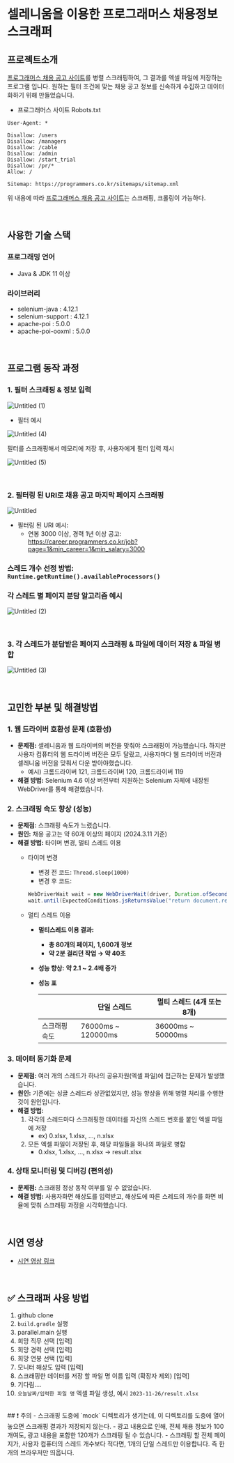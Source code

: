 # 셀레니움을 이용한 프로그래머스 채용정보 스크래퍼

## 프로젝트소개
[프로그래머스 채용 공고 사이트](https://career.programmers.co.kr/job)를 병렬 스크래핑하여, 그 결과를 엑셀 파일에 저장하는 프로그램 입니다.
원하는 필터 조건에 맞는 채용 공고 정보를 신속하게 수집하고 데이터화하기 위해 만들었습니다.

- 프로그래머스 사이트 Robots.txt

```
User-Agent: *

Disallow: /users
Disallow: /managers
Disallow: /cable
Disallow: /admin
Disallow: /start_trial
Disallow: /pr/*
Allow: /

Sitemap: https://programmers.co.kr/sitemaps/sitemap.xml
```

위 내용에 따라 [프로그래머스 채용 공고 사이트](https://career.programmers.co.kr/job)는 스크래핑, 크롤링이 가능하다.

</br>

## 사용한 기술 스택

### 프로그래밍 언어

- Java & JDK 11 이상

### 라이브러리

- selenium-java : 4.12.1
- selenium-support : 4.12.1
- apache-poi : 5.0.0
- apache-poi-ooxml : 5.0.0

</br>

## 프로그램 동작 과정
### 1. 필터 스크래핑 & 정보 입력

![Untitled (1)](https://github.com/user-attachments/assets/4e48c1b4-b018-4155-ab3d-1485512fc25e)

- 필터 예시
    
![Untitled (4)](https://github.com/user-attachments/assets/1e62191a-8ed2-4eac-8e66-117f4cc66659)
    
필터를 스크래핑해서 메모리에 저장 후, 사용자에게 필터 입력 제시
    
![Untitled (5)](https://github.com/user-attachments/assets/5711b60f-7ce7-49ee-922d-8af56b0f3dd9)

    
</br>

### 2. 필터링 된 URI로 채용 공고 마지막 페이지 스크래핑

![Untitled](https://github.com/user-attachments/assets/9547d040-9591-429e-860f-945afc0c7a3c)


- 필터링 된 URI 예시:
    - 연봉 3000 이상, 경력 1년 이상 공고: https://career.programmers.co.kr/job?page=1&min_career=1&min_salary=3000

### 스레드 개수 선정 방법: `Runtime.getRuntime().availableProcessors()`

### 각 스레드 별 페이지 분담 알고리즘 예시
![Untitled (2)](https://github.com/user-attachments/assets/6776348d-ae5e-4f31-aa67-ca2eab74b931)


</br>

### 3. 각 스레드가 분담받은 페이지 스크래핑 & 파일에 데이터 저장 & 파일 병합

![Untitled (3)](https://github.com/user-attachments/assets/ffc5682e-34ac-4db5-bc57-7f8850e68af4)


</br>

## 고민한 부분 및 해결방법
### 1. 웹 드라이버 호환성 문제 (호환성)

- **문제점:** 셀레니움과 웹 드라이버의 버전을 맞춰야 스크래핑이 가능했습니다. 하지만 사용자 컴퓨터의 웹 드라이버 버전은 모두 달랐고, 사용자마다 웹 드라이버 버전과 셀레니움 버전을 맞춰서 다운 받아야했습니다.
    - 예시) 크롬드라이버 121, 크롬드라이버 120, 크롬드라이버 119
- **해결 방법:** Selenium 4.6 이상 버전부터 지원하는 Selenium 자체에 내장된 WebDriver를 통해 해결했습니다.

### 2. 스크래핑 속도 향상 (성능)

- **문제점:** 스크래핑 속도가 느렸습니다.
- **원인:** 채용 공고는 약 60개 이상의 페이지 (2024.3.11 기준)
- **해결 방법:** 타이머 변경, 멀티 스레드 이용
    - 타이머 변경
        - 변경 전 코드: `Thread.sleep(1000)`
        - 변경 후 코드:
        
        ```java
        WebDriverWait wait = new WebDriverWait(driver, Duration.ofSeconds(15));
        wait.until(ExpectedConditions.jsReturnsValue("return document.readyState == 'complete'"));
        ```
        
    - 멀티 스레드 이용
        - **멀티스레드 이용 결과:**
            - **총 80개의 페이지,** **1,600개 정보**
            - **약 2분 걸리던 작업 → 약 40초**
        - **성능 향상:**  **약 2.1 ~ 2.4배 증가**
        - **성능 표**
            
            
            |  | 단일 스레드 | 멀티 스레드 (4개 또는 8개) |
            | --- | --- | --- |
            | 스크래핑 속도 | 76000ms ~ 120000ms | 36000ms ~ 50000ms |

### 3. 데이터 동기화 문제

- **문제점:** 여러 개의 스레드가 하나의 공유자원(엑셀 파일)에 접근하는 문제가 발생했습니다.
- **원인:** 기존에는 싱글 스레드라 상관없었지만, 성능 향상을 위해 병렬 처리를 수행한 것이 원인입니다.
- **해결 방법:**
    1. 각각의 스레드마다 스크래핑한 데이터를 자신의 스레드 번호를 붙인 엑셀 파일에 저장
        - ex) 0.xlsx, 1.xlsx, …, n.xlsx
    2. 모든 엑셀 파일이 저장된 후, 해당 파일들을 하나의 파일로 병합
        - 0.xlsx, 1.xlsx, …, n.xlsx → result.xlsx

### 4. 상태 모니터링 및 디버깅 (편의성)

- **문제점:** 스크래핑 정상 동작 여부를 알 수 없었습니다.
- **해결 방법:** 사용자화면 해상도를 입력받고, 해상도에 따른 스레드의 개수를 화면 비율에 맞춰 스크래핑 과정을 시각화했습니다.

</br>

## 시연 영상
- [시연 영상 링크](https://www.youtube.com/watch?v=a0PJ3KzdYwk)

</br>

## ✅ 스크래퍼 사용 방법
1. github clone
2. `build.gradle` 실행
3. parallel.main 실행
4. 희망 직무 선택 [입력]
5. 희망 경력 선택 [입력]
6. 희망 연봉 선택 [입력]
7. 모니터 해상도 입력 [입력]
8. 스크래핑한 데이터를 저장 할 파일 명 이름 입력 (확장자 제외) [입력]
9. 기다림....
10. `오늘날짜/입력한 파일 명` 엑셀 파일 생성, 예시 `2023-11-26/result.xlsx`

</br>
## ❗️ 주의
- 스크래핑 도중에 `mock` 디렉토리가 생기는데, 이 디렉토리를 도중에 열어놓으면 스크래핑 결과가 저장되지 않는다.
- 광고 내용으로 인해, 전체 채용 정보가 100개여도, 광고 내용을 포함한 120개가 스크래핑 될 수 있습니다.
- 스크래핑 할 전체 페이지가, 사용자 컴퓨터의 스레드 개수보다 적다면, 1개의 단일 스레드만 이용합니다. 즉 한개의 브라우저만 띄웁니다.
